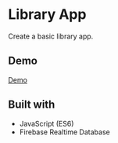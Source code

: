# Library App

Create a basic library app. 

## Demo

[Demo](https://maulwurfde.github.io/library)

## Built with

* JavaScript (ES6)
* Firebase Realtime Database
